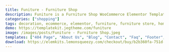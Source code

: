 ```yaml
---
title: Funiture - Furniture Shop
description: Funiture is a Furniture Shop WooCommerce Elementor Template Kit created especially for all furniture stores, furniture marketplace, home decor, interior design, and any related business. This template kit is compatible with the WooCommerce plugin and includes a collection of beautiful and unique shop template design with 100% responsive layout, retina-ready, and easy to customize.
categories: ["shopping"]
tags: decoration, ecommerce, elementor, furniture, furniture store, home decor, interior, interior design, online store, retail, shop, store, template kit, woocommerce, wordpress
demo: https://templatekit.jegtheme.com/funiture
image: /images/posts/Funiture - Furniture Shop.jpeg
templates: ["404 Page", "About Us", "Blog", "Contact", "Faq", "Footer", "Global", "Header", "Home", "Offcanvas", "Portfolio", "Product Archive", "Shop", "Single Portfolio", "Single Post", "Single Product"]
download: https://elemkits.lemonsqueezy.com/checkout/buy/b2b360fa-751d-4394-970c-a6828995c006
---
```

